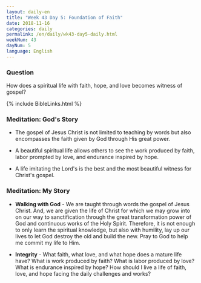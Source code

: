 ```yaml
---
layout: daily-en
title: "Week 43 Day 5: Foundation of Faith"
date: 2018-11-16 
categories: daily
permalink: /en/daily/wk43-day5-daily.html
weekNum: 43
dayNum: 5
language: English
---
```


### Question     
How does a spiritual life with faith, hope, and love becomes witness of gospel?

{% include BibleLinks.html %} 

### Meditation: God's Story   
+ The gospel of Jesus Christ is not limited to teaching by words but also encompasses the faith given by God through His great power. 

+ A beautiful spiritual life allows others to see the work produced by faith, labor prompted by love, and endurance inspired by hope. 

+ A life imitating the Lord's is the best and the most beautiful witness for Christ's gospel. 

### Meditation: My Story   
+ **Walking with God** - We are taught through words the gospel of Jesus Christ. And, we are given the life of Christ for which we may grow into on our way to sanctification through the great transformation power of God and continuous works of the Holy Spirit. Therefore, it is not enough to only learn the spiritual knowledge, but also with humility, lay up our lives to let God destroy the old and build the new. Pray to God to help me commit my life to Him. 

+ **Integrity** - What faith, what love, and what hope does a mature life have? What is work produced by faith? What is labor produced by love? What is endurance inspired by hope? How should I live a life of faith, love, and hope facing the daily challenges and works? 
